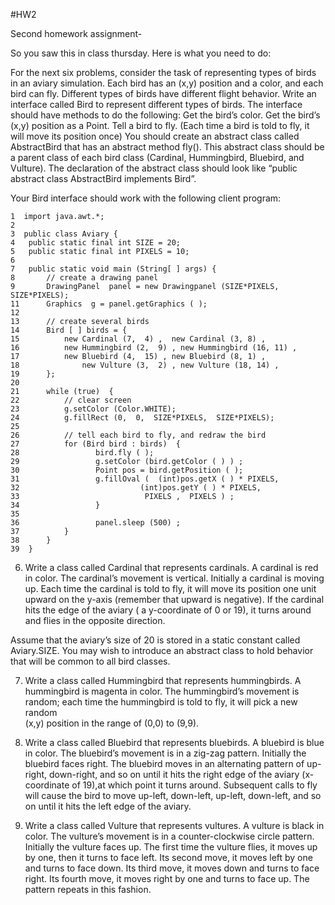 #HW2

Second homework assignment-

So you saw this in class thursday. Here is what you need to do:

For the next six problems, consider the task of representing types of 
birds in an aviary simulation. Each bird has an (x,y) position and a 
color, and each bird can fly. Different types of birds have different 
flight behavior.
Write an interface called Bird to represent different types of birds. 
The interface should have methods to do the following:
Get the bird’s color.
Get the bird’s (x,y) position as a Point.
Tell a bird to fly. (Each time a bird is told to fly, it will move its 
position once)
You should create an abstract class called AbstractBird that has an 
abstract method fly(). This abstract class should be a parent class of 
each bird class (Cardinal, Hummingbird, Bluebird, and Vulture). The 
declaration of the abstract class should look like “public abstract 
class AbstractBird implements Bird”. 

Your Bird interface should work with the following client program:
```
1  import java.awt.*;
2 
3  public class Aviary {
4	public static final int SIZE = 20;
5	public static final int PIXELS = 10;
6
7	public static void main (String[ ] args) {
8		// create a drawing panel
9		DrawingPanel  panel = new Drawingpanel (SIZE*PIXELS, SIZE*PIXELS);
11		Graphics  g = panel.getGraphics ( );
12		
13		// create several birds
14		Bird [ ] birds = {
15			new Cardinal (7,  4) ,	new Cardinal (3, 8) ,
16			new Hummingbird (2,  9) , new Hummingbird (16, 11) ,
17			new Bluebird (4,  15) ,	new Bluebird (8, 1) ,
18  			new Vulture (3,  2) , new Vulture (18, 14) ,
19		};
20
21		while (true)  {
22			// clear screen
23			g.setColor (Color.WHITE);
24			g.fillRect (0,  0,  SIZE*PIXELS,  SIZE*PIXELS);
25
26			// tell each bird to fly, and redraw the bird
27			for (Bird bird : birds)  {
28			       bird.fly ( );
29			       g.setColor (bird.getColor ( ) ) ;
30			       Point pos = bird.getPosition ( );
31			       g.fillOval (  (int)pos.getX ( ) * PIXELS,
32				             (int)pos.getY ( ) * PIXELS,
33				              PIXELS ,  PIXELS ) ;
34			       }
35
36			       panel.sleep (500) ;
37			}
38		}
39  }
```

6. Write a class called Cardinal that represents cardinals. A cardinal 
is red in color. The cardinal’s movement is vertical. Initially a 
cardinal is moving up. Each time the cardinal is told to fly, it will 
move its position one unit upward on the y-axis (remember that upward is 
negative). If the cardinal hits the edge of the aviary ( a y-coordinate 
of 0 or 19), it turns around and flies in the opposite direction.

Assume that the aviary’s size of 20 is stored in a static constant 
called Aviary.SIZE. You may wish to introduce an abstract class to hold 
behavior that will be common to all bird classes.

7. Write a class called Hummingbird that represents hummingbirds. A 
hummingbird is magenta in color. The hummingbird’s movement is random; 
each time the hummingbird is told to fly, it will pick a new random  
(x,y) position in the range of (0,0) to (9,9). 

8. Write a class called Bluebird that represents bluebirds. A bluebird 
is blue in color. The bluebird’s movement is in a zig-zag pattern. 
Initially the bluebird faces right. The bluebird moves in an alternating 
pattern of up-right, down-right, and so on until it hits the right edge 
of the aviary (x-coordinate of 19),at which point it turns around. 
Subsequent calls to fly will cause the bird to move up-left, down-left, 
up-left, down-left, and so on until it hits the left edge of the aviary.

9. Write a class called Vulture that represents vultures. A vulture is 
black in color. The vulture’s movement is in a counter-clockwise circle 
pattern. Initially the vulture faces up. The first time the vulture 
flies, it moves up by one, then it turns to face left. Its second move, 
it moves left by one and turns to face down. Its third move, it moves 
down and turns to face right. Its fourth move, it moves right by one and 
turns to face up. The pattern repeats in this fashion. 

